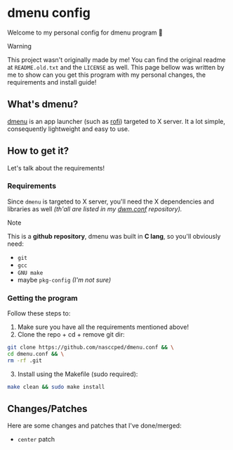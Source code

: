 dmenu config
============

Welcome to my personal config for dmenu program 🚀

> [!WARNING]
>
> This project wasn't originally made by me! You can find the
> original readme at `README.old.txt` and the `LICENSE` as well.
> This page bellow was written by me to show can you get this
> program with my personal changes, the requirements and install
> guide!

## What's dmenu?

[dmenu](https://wiki.archlinux.org/title/Dmenu) is an app launcher
(such as [rofi](https://github.com/davatorium/rofi)) targeted to X
server. It a lot simple, consequently lightweight and easy to use.

## How to get it?

Let's talk about the requirements!

### Requirements

Since `dmenu` is targeted to X server, you'll need the X dependencies
and libraries as well _(th'all are listed in my
[dwm.conf](https://github.com/nasccped/dwm.conf) repository)._

> [!NOTE]
>
> This is a **github repository**, dmenu was built in **C lang**,
> so you'll obviously need:
> - `git`
> - `gcc`
> - `GNU make`
> - maybe `pkg-config` _(I'm not sure)_

### Getting the program

Follow these steps to:

1. Make sure you have all the requirements mentioned above!
2. Clone the repo + cd + remove git dir:
```sh
git clone https://github.com/nasccped/dmenu.conf && \
cd dmenu.conf && \
rm -rf .git
```
3. Install using the Makefile (sudo required):
```sh
make clean && sudo make install
```

## Changes/Patches

Here are some changes and patches that I've  done/merged:

- `center` patch
